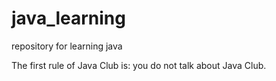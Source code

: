 # java_learning
repository for learning java

The first rule of Java Club is: you do not talk about Java Club.